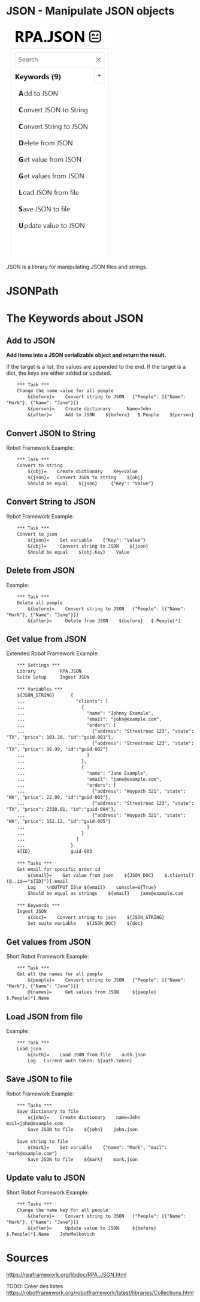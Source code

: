 # JSON - Manipulate JSON objects

![](image.png)

JSON is a library for manipulating JSON files and strings.

# JSONPath

# The Keywords about JSON

## Add to JSON

**Add items into a JSON serializable object and return the result.**

If the target is a list, the values are appended to the end. If the target is a dict, the keys are either added or updated.

        *** Task ***
        Change the name value for all people
            &{before}=    Convert string to JSON   {"People": [{"Name": "Mark"}, {"Name": "Jane"}]}
            &{person}=    Create dictionary      Name=John
            &{after}=     Add to JSON    ${before}   $.People    ${person}

## Convert JSON to String

Robot Framework Example:

        *** Task ***
        Convert to string
            ${obj}=    Create dictionary    Key=Value
            ${json}=   Convert JSON to string    ${obj}
            Should be equal    ${json}     {"Key": "Value"}

## Convert String to JSON

Robot Framework Example:

        *** Task ***
        Convert to json
            ${json}=    Set variable    {"Key": "Value"}
            &{obj}=     Convert string to JSON    ${json}
            Should be equal    ${obj.Key}    Value


## Delete from JSON

Example:

        *** Task ***
        Delete all people
            &{before}=    Convert string to JSON   {"People": [{"Name": "Mark"}, {"Name": "Jane"}]}
            &{after}=     Delete from JSON    ${before}   $.People[*]

## Get value from JSON

Extended Robot Framework Example:

        *** Settings ***
        Library         RPA.JSON
        Suite Setup     Ingest JSON

        *** Variables ***
        ${JSON_STRING}      {
        ...                   "clients": [
        ...                     {
        ...                       "name": "Johnny Example",
        ...                       "email": "john@example.com",
        ...                       "orders": [
        ...                         {"address": "Streetroad 123", "state": "TX", "price": 103.20, "id":"guid-001"},
        ...                         {"address": "Streetroad 123", "state": "TX", "price": 98.99, "id":"guid-002"}
        ...                       ]
        ...                     },
        ...                     {
        ...                       "name": "Jane Example",
        ...                       "email": "jane@example.com",
        ...                       "orders": [
        ...                         {"address": "Waypath 321", "state": "WA", "price": 22.00, "id":"guid-003"},
        ...                         {"address": "Streetroad 123", "state": "TX", "price": 2330.01, "id":"guid-004"},
        ...                         {"address": "Waypath 321", "state": "WA", "price": 152.12, "id":"guid-005"}
        ...                       ]
        ...                     }
        ...                   ]
        ...                 }
        ${ID}               guid-003

        *** Tasks ***
        Get email for specific order id
            ${email}=    Get value from json    ${JSON_DOC}    $.clients[?(@..id=="${ID}")].email
            Log    \nOUTPUT IS\n ${email}    console=${True}
            Should be equal as strings    ${email}    jane@example.com

        *** Keywords ***
        Ingest JSON
            ${doc}=    Convert string to json    ${JSON_STRING}
            Set suite variable    ${JSON_DOC}    ${doc}

## Get values from JSON

Short Robot Framework Example:

        *** Task ***
        Get all the names for all people
            &{people}=    Convert string to JSON   {"People": [{"Name": "Mark"}, {"Name": "Jane"}]}
            @{names}=     Get values from JSON     ${people}   $.People[*].Name

## Load JSON from file

Example:

        *** Task ***
        Load json
            &{auth}=    Load JSON from file    auth.json
            Log   Current auth token: ${auth.token}

## Save JSON to file

Robot Framework Example:

        *** Tasks ***
        Save dictionary to file
            ${john}=    Create dictionary    name=John    mail=john@example.com
            Save JSON to file    ${john}    john.json

        Save string to file
            ${mark}=    Set variable    {"name": "Mark", "mail": "mark@example.com"}
            Save JSON to file    ${mark}    mark.json

## Update valu to JSON

Short Robot Framework Example:

        *** Tasks ***
        Change the name key for all people
            &{before}=    Convert string to JSON   {"People": [{"Name": "Mark"}, {"Name": "Jane"}]}
            &{after}=     Update value to JSON     ${before}   $.People[*].Name    JohnMalkovich

# Sources 
 
https://rpaframework.org/libdoc/RPA_JSON.html

TODO: Créer des listes 
https://robotframework.org/robotframework/latest/libraries/Collections.html